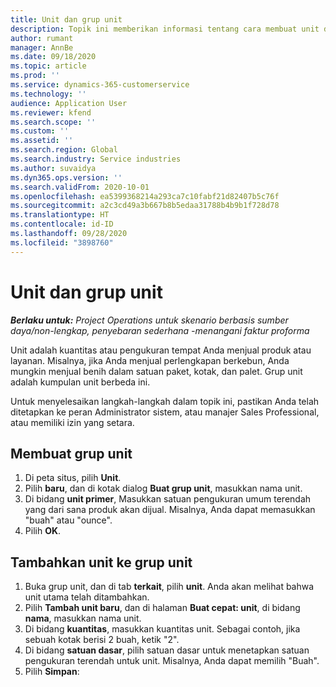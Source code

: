 ```yaml
---
title: Unit dan grup unit
description: Topik ini memberikan informasi tentang cara membuat unit dan grup unit di Dynamics 365 Project Operations.
author: rumant
manager: AnnBe
ms.date: 09/18/2020
ms.topic: article
ms.prod: ''
ms.service: dynamics-365-customerservice
ms.technology: ''
audience: Application User
ms.reviewer: kfend
ms.search.scope: ''
ms.custom: ''
ms.assetid: ''
ms.search.region: Global
ms.search.industry: Service industries
ms.author: suvaidya
ms.dyn365.ops.version: ''
ms.search.validFrom: 2020-10-01
ms.openlocfilehash: ea5399368214a293ca7c10fabf21d82407b5c76f
ms.sourcegitcommit: a2c3cd49a3b667b8b5edaa31788b4b9b1f728d78
ms.translationtype: HT
ms.contentlocale: id-ID
ms.lasthandoff: 09/28/2020
ms.locfileid: "3898760"
---
```

# <a name="units-and-unit-groups"></a>Unit dan grup unit

_**Berlaku untuk:** Project Operations untuk skenario berbasis sumber daya/non-lengkap, penyebaran sederhana -menangani faktur proforma_

Unit adalah kuantitas atau pengukuran tempat Anda menjual produk atau layanan. Misalnya, jika Anda menjual perlengkapan berkebun, Anda mungkin menjual benih dalam satuan paket, kotak, dan palet. Grup unit adalah kumpulan unit berbeda ini.

Untuk menyelesaikan langkah-langkah dalam topik ini, pastikan Anda telah ditetapkan ke peran Administrator sistem, atau manajer Sales Professional, atau memiliki izin yang setara.

## <a name="create-a-unit-group"></a>Membuat grup unit

1. Di peta situs, pilih **Unit**.
2. Pilih **baru**, dan di kotak dialog **Buat grup unit**, masukkan nama unit.
3. Di bidang **unit primer**, Masukkan satuan pengukuran umum terendah yang dari sana produk akan dijual. Misalnya, Anda dapat memasukkan "buah" atau "ounce".
4. Pilih **OK**.

## <a name="add-units-to-a-unit-group"></a>Tambahkan unit ke grup unit

1. Buka grup unit, dan di tab **terkait**, pilih **unit**. Anda akan melihat bahwa unit utama telah ditambahkan.
2. Pilih **Tambah unit baru**, dan di halaman **Buat cepat: unit**, di bidang **nama**, masukkan nama unit.
3. Di bidang **kuantitas**, masukkan kuantitas unit. Sebagai contoh, jika sebuah kotak berisi 2 buah, ketik "2". 
4. Di bidang **satuan dasar**, pilih satuan dasar untuk menetapkan satuan pengukuran terendah untuk unit. Misalnya, Anda dapat memilih "Buah".
5. Pilih **Simpan**:
